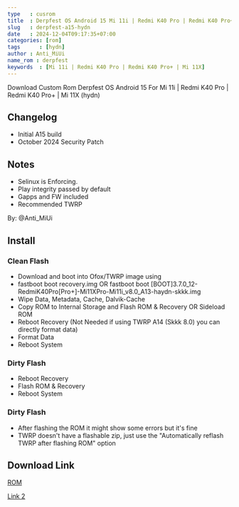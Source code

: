 ```yaml
---
type   : cusrom
title  : Derpfest OS Android 15 Mi 11i | Redmi K40 Pro | Redmi K40 Pro+ | Mi 11X
slug   : derpfest-a15-hydn
date   : 2024-12-04T09:17:35+07:00
categories: [rom]
tags      : [hydn]
author : Anti_MiUi
name_rom : derpfest
keywords  : [Mi 11i | Redmi K40 Pro | Redmi K40 Pro+ | Mi 11X]
---
```


Download Custom Rom Derpfest OS Android 15 For Mi 11i | Redmi K40 Pro | Redmi K40 Pro+ | Mi 11X (hydn)

## Changelog
- Initial A15 build
- October 2024 Security Patch

## Notes
- Selinux is Enforcing.
- Play integrity passed by default
- Gapps and FW included
- Recommended TWRP

By: @Anti_MiUi

## Install
### Clean Flash
- Download and boot into Ofox/TWRP image using
- fastboot boot recovery.img OR fastboot boot [BOOT]3.7.0_12-RedmiK40Pro[Pro+]-Mi11XPro-Mi11i_v8.0_A13-haydn-skkk.img
- Wipe Data, Metadata, Cache, Dalvik-Cache
- Copy ROM to Internal Storage and Flash ROM & Recovery OR Sideload ROM
- Reboot Recovery (Not Needed if using TWRP A14 (Skkk 8.0) you can directly format data)
- Format Data
- Reboot System
### Dirty Flash
- Reboot Recovery
- Flash ROM & Recovery
- Reboot System

### Dirty Flash
- After flashing the ROM it might show some errors but it's fine
- TWRP doesn't have a flashable zip, just use the "Automatically reflash TWRP after flashing ROM" option


## Download Link
[ROM](https://sourceforge.net/projects/the-haydn-project/files/Derpfest/)

[Link 2](https://pixeldrain.com/u/yzHUYxTd)
